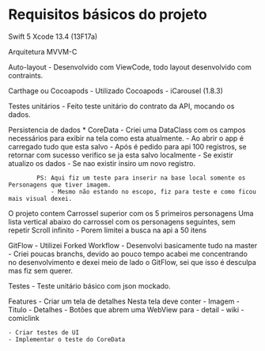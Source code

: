 # Requisitos básicos do projeto


Swift 5
Xcode 
    13.4 (13F17a)
    
Arquitetura 
    MVVM-C
    
Auto-layout 
    - Desenvolvido com ViewCode, todo layout desenvolvido com contraints.
    
Carthage ou Cocoapods
    - Utilizado Cocoapods 
        - iCarousel (1.8.3)
        
        
Testes unitários
    - Feito teste unitário do contrato da API, mocando os dados.
    
Persistencia de dados 
    * CoreData
        - Criei uma DataClass com os campos necessários para exibir na tela como esta atualmente.
        - Ao abrir o app é carregado tudo que esta salvo 
            - Após é pedido para api 100 registros, se retornar com sucesso verifico se ja esta salvo localmente
                - Se existir atualizo os dados
                - Se nao existir insiro um novo registro.
                
            PS: Aqui fiz um teste para inserir na base local somente os Personagens que tiver imagem. 
                - Mesmo não estando no escopo, fiz para teste e como ficou mais visual dexei.
                
        

O projeto contem
    Carrossel superior com os 5 primeiros personagens
    Uma lista vertical abaixo do carrossel com os personagens seguintes, sem repetir
    Scroll infinito
        - Porem limitei a busca na api a 50 itens
        
GitFlow
    - Utilizei Forked Workflow
    - Desenvolvi basicamente tudo na master
    - Criei poucas branchs, devido ao pouco tempo acabei me concentrando no desenvolvimento e dexei meio de lado o GitFlow, sei que isso é desculpa mas fiz sem querer.
    
Testes
    - Teste unitário básico com json mockado.
    
Features
    - Criar um tela de detalhes 
        Nesta tela deve conter 
            - Imagem
            - Titulo
            - Detalhes
            - Botões que abrem uma WebView para
                - detail
                - wiki
                - comiclink
    
    - Criar testes de UI
    - Implementar o teste do CoreData
    
